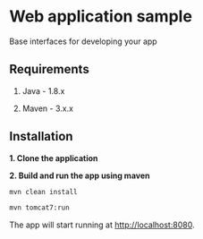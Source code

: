 # Web application sample

Base interfaces for developing your app

## Requirements

1. Java - 1.8.x

2. Maven - 3.x.x


## Installation

**1. Clone the application**

**2. Build and run the app using maven**


```bash
mvn clean install

mvn tomcat7:run
```

The app will start running at <http://localhost:8080>.
